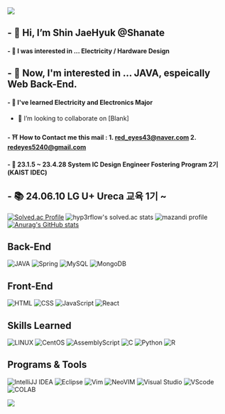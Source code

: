 <!-- 상단 스크립트 -->
<img src="https://capsule-render.vercel.app/api?type=waving&color=gradient&text=I'll%20Be%20a%20Back&fontColor=E1008B&animation=twinkling&stroke=D3C4B6&strokeWidth=2&height=150&section=header" />

## - 👋 Hi, I’m Shin JaeHyuk @Shanate
#### - 🐧 I was interested in ... Electricity / Hardware Design
## - 🐣 Now, I'm interested in ... JAVA, espeically Web Back-End.
#### - 🌱 I've learned Electricity and Electronics Major
- 💞️ I’m looking to collaborate on [Blank]
#### - ⛩ How to Contact me this mail : 1. red_eyes43@naver.com     2. redeyes5240@gmail.com
#### - 🌈 23.1.5 ~ 23.4.28 System IC Design Engineer Fostering Program 2기(KAIST IDEC)

## <b> - 📚 24.06.10 LG U+ Ureca 교육 1기 ~</b>
<!-- - 📫 I'm using Program - Java /* Verilog / VHDL */ -->
<!---
Shanate/Shanate is a ✨ special ✨ repository because its `README.md` (this file) appears on your GitHub profile.
You can click the Preview link to take a look at your changes.
--->
[![Solved.ac Profile](http://mazassumnida.wtf/api/v2/generate_badge?boj=shanate)](https://solved.ac/shanate/)
![hyp3rflow's solved.ac stats](https://github-readme-solvedac.hyp3rflow.vercel.app/api/?handle=shanate)
![mazandi profile](http://mazandi.herokuapp.com/api?handle=shanate&theme=warm)
[![Anurag's GitHub stats](https://github-readme-stats.vercel.app/api?username=Shanate&count_private=true&show_icons=true&bg_color=47,e0512d,e0d12d,cc2ed1&title_color=fff&text_color=fff)](https://github.com/Shanate)
<h2>Back-End</h2>

![JAVA](	https://img.shields.io/badge/Java-ED8B00?style=for-the-badge&logo=openjdk&logoColor=white)
![Spring](https://img.shields.io/badge/Spring-6DB33F?style=for-the-badge&logo=spring&logoColor=white)
![MySQL](https://img.shields.io/badge/MySQL-CC0000?style=for-the-badge&logo=mysql&logoColor=white)
![MongoDB](https://img.shields.io/badge/MongoDB-4EA94B?style=for-the-badge&logo=mongodb&logoColor=white)
<h2>Front-End</h2>

![HTML](https://img.shields.io/badge/HTML-239120?style=for-the-badge&logo=html5&logoColor=white)
![CSS](https://img.shields.io/badge/CSS-239120?&style=for-the-badge&logo=css3&logoColor=white)
![JavaScript](https://img.shields.io/badge/JavaScript-F7DF1E?style=for-the-badge&logo=JavaScript&logoColor=white)
![React](https://img.shields.io/badge/React-20232A?style=for-the-badge&logo=react&logoColor=61DAFB)
<h2>Skills Learned</h2>

![LINUX](https://img.shields.io/badge/Linux-FCC624?style=for-the-badge&logo=linux&logoColor=black)
![CentOS](https://img.shields.io/badge/Cent%20OS-262577?style=for-the-badge&logo=CentOS&logoColor=white)
![AssemblyScript](https://img.shields.io/badge/assembly%20script-%23000000.svg?style=for-the-badge&logo=assemblyscript&logoColor=white)
![C](https://img.shields.io/badge/C-00599C?style=for-the-badge&logo=c&logoColor=white)
![Python](https://img.shields.io/badge/Python-3776AB?style=for-the-badge&logo=python&logoColor=white)
![R](https://img.shields.io/badge/R-276DC3?style=for-the-badge&logo=r&logoColor=white)
<h2>Programs & Tools</h2>

![IntelliJJ IDEA](https://img.shields.io/badge/IntelliJ_IDEA-000000.svg?style=for-the-badge&logo=intellij-idea&logoColor=white)
![Eclipse](https://img.shields.io/badge/Eclipse-2C2255?style=for-the-badge&logo=eclipse&logoColor=white)
![Vim](https://img.shields.io/badge/VIM-%2311AB00.svg?style=for-the-badge&logo=vim&logoColor=white)
![NeoVIM](https://img.shields.io/badge/NeoVim-%2357A143.svg?&style=for-the-badge&logo=neovim&logoColor=white)
![Visual Studio](https://img.shields.io/badge/Visual_Studio-5C2D91?style=for-the-badge&logo=visual%20studio&logoColor=white)
![VScode](https://img.shields.io/badge/Visual_Studio_Code-0078D4?style=for-the-badge&logo=visual%20studio%20code&logoColor=white)
![COLAB](https://img.shields.io/badge/Colab-F9AB00?style=for-the-badge&logo=googlecolab&color=525252)


<!-- 하단 스크립트 -->
<img src="https://capsule-render.vercel.app/api?type=waving&color=gradient&height=150&section=footer" />
